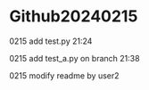 # Github20240215
 
0215 add test.py 21:24



0215 add test_a.py on branch 21:38


0215 modify readme by user2